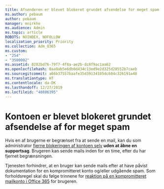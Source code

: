 ```yaml
---
title: Afsenderen er blevet blokeret grundet afsendelse for meget spam
ms.author: pebaum
author: pebaum
manager: mnirkhe
ms.audience: Admin
ms.topic: article
ROBOTS: NOINDEX, NOFOLLOW
localization_priority: Priority
ms.collection: Adm_O365
ms.custom:
- "254"
- "3500002"
ms.assetid: 8282bd76-79f7-4f8a-ae2b-dc8f9ac1aa62
ms.openlocfilehash: 8aa9ab5e6db0d434c13ed9e2d325d28552b7caeb
ms.sourcegitcommit: a66b37557baafe35d39134105dc604c326191a48
ms.translationtype: HT
ms.contentlocale: da-DK
ms.lasthandoff: 12/27/2019
ms.locfileid: "40886395"
---
```

# <a name="account-is-blocked-for-sending-too-much-spam"></a>Kontoen er blevet blokeret grundet afsendelse af for meget spam

Hvis en af brugerne er begrænset fra at sende en mail, kan du som administrator [fjerne blokeringen af kontoen selv](https://protection.office.com/?hash=/restrictedusers) **uden at åbne en supportsag**. Brugeren kan sende mails inden for en time, efter du har fjernet begrænsningen.

Tjenesten forhindrer, at en bruger kan sende mails efter at have påvist dokumentation for en kompromitteret konto og/eller udgående spam. Som forholdsregel skal du følge trinnene for [reaktion på en kompromitteret mailkonto i Office 365](https://docs.microsoft.com/office365/securitycompliance/responding-to-a-compromised-email-account) for brugeren.
